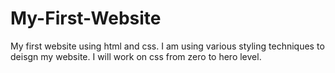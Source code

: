 # My-First-Website
My first website using html and css. I am using various styling techniques to deisgn my website.
I will work on css from zero to hero level.
